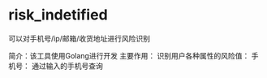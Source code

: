 # risk_indetified
可以对手机号/ip/邮箱/收货地址进行风险识别

简介：该工具使用Golang进行开发
主要作用：
  识别用户各种属性的风险值：
    手机号： 通过输入的手机号查询
    
